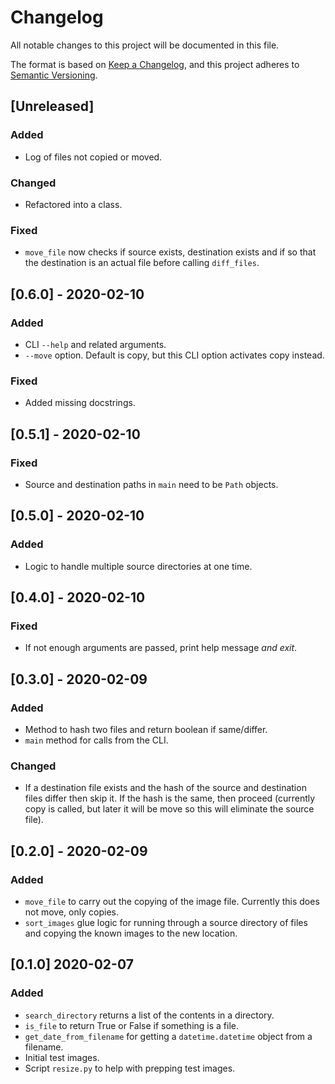 # Changelog
All notable changes to this project will be documented in this file.

The format is based on [Keep a Changelog](https://keepachangelog.com/en/1.0.0/),
and this project adheres to [Semantic Versioning](https://semver.org/spec/v2.0.0.html).

## [Unreleased]
### Added
- Log of files not copied or moved.

### Changed
- Refactored into a class.

### Fixed
- `move_file` now checks if source exists, destination exists and if so that the destination is an actual file
  before calling `diff_files`.

## [0.6.0] - 2020-02-10
### Added
- CLI `--help` and related arguments.
- `--move` option. Default is copy, but this CLI option activates copy instead.

### Fixed
- Added missing docstrings.

## [0.5.1] - 2020-02-10
### Fixed
- Source and destination paths in `main` need to be `Path` objects.

## [0.5.0] - 2020-02-10
### Added
- Logic to handle multiple source directories at one time.

## [0.4.0] - 2020-02-10
### Fixed
- If not enough arguments are passed, print help message *and exit*.

## [0.3.0] - 2020-02-09
### Added
- Method to hash two files and return boolean if same/differ.
- `main` method for calls from the CLI.

### Changed
- If a destination file exists and the hash of the source and destination files differ then skip it. If the
  hash is the same, then proceed (currently copy is called, but later it will be move so this will eliminate
  the source file). 

## [0.2.0] - 2020-02-09
### Added
- `move_file` to carry out the copying of the image file. Currently this does not move, only copies.
- `sort_images` glue logic for running through a source directory of files and copying the known images
  to the new location.

## [0.1.0] 2020-02-07
### Added
- `search_directory` returns a list of the contents in a directory.
- `is_file` to return True or False if something is a file. 
- `get_date_from_filename` for getting a `datetime.datetime` object from a filename.
- Initial test images.
- Script `resize.py` to help with prepping test images.
